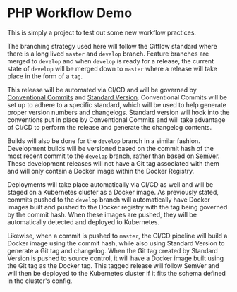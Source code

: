 # PHP Workflow Demo

This is simply a project to test out some new workflow practices.

The branching strategy used here will follow the Gitflow standard where there is a long lived `master` and `develop` branch. Feature branches are merged to `develop` and when `develop` is ready for a release, the current state of `develop` will be merged down to `master` where a release will take place in the form of a `tag`. 

This release will be automated via CI/CD and will be governed by [Conventional Commits](https://www.conventionalcommits.org/en/v1.0.0/) and [Standard Version](https://github.com/conventional-changelog/standard-version). Conventional Commits will be set up to adhere to a specific standard, which will be used to help generate proper version numbers and changelogs. Standard version will hook into the conventions put in place by Conventional Commits and will take advantage of CI/CD to perform the release and generate the changelog contents.

Builds will also be done for the `develop` branch in a similar fashion. Development builds will be versioned based on the commit hash of the most recent commit to the `develop` branch, rather than based on [SemVer](https://semver.org/). These development releases will not have a Git tag associated with them and will only contain a Docker image within the Docker Registry.

Deployments will take place automatically via CI/CD as well and will be staged on a Kubernetes cluster as a Docker image. As previously stated, commits pushed to the `develop` branch will automatically have Docker images built and pushed to the Docker registry with the tag being governed by the commit hash. When these images are pushed, they will be automatically detected and deployed to Kubernetes. 

Likewise, when a commit is pushed to `master`, the CI/CD pipeline will build a Docker image using the commit hash, while also using Standard Version to generate a Git tag and changelog. When the Git tag created by Standard Version is pushed to source control, it will have a Docker image built using the Git tag as the Docker tag. This tagged release will follow SemVer and will then be deployed to the Kubernetes cluster if it fits the schema defined in the cluster's config.